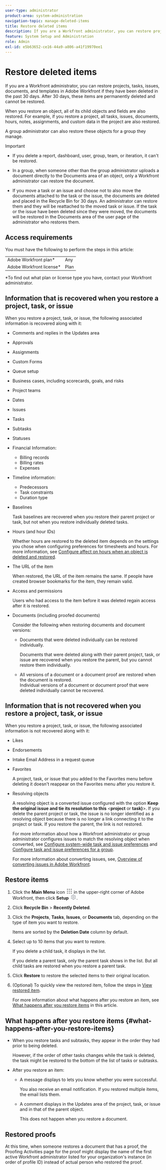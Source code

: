 ```yaml
---
user-type: administrator
product-area: system-administration
navigation-topic: manage-deleted-items
title: Restore deleted items
description: If you are a Workfront administrator, you can restore projects, tasks, issues, documents, and templates in Adobe Workfront if they have been deleted in the past 30 days. After 30 days, these items are permanently deleted and cannot be restored. When you restore an object, all of its child objects and fields are also restored. For example, if you restore a project, all tasks, issues, documents, hours, notes, assignments, and custom data in the project are also restored.items
feature: System Setup and Administration
role: Admin
exl-id: e5b63652-ce16-44a9-a806-a41f19970ee1
---
```

# Restore deleted items

<!--
DON'T DELETE, DRAFT OR HIDE THIS ARTICLE. IT IS LINKED TO THE PRODUCT, THROUGH THE CONTEXT SENSITIVE HELP LINKS.
-->

If you are a Workfront administrator, you can restore projects, tasks, issues, documents, and templates in Adobe Workfront if they have been deleted in the past 30 days. After 30 days, these items are permanently deleted and cannot be restored.

When you restore an object, all of its child objects and fields are also restored. For example, if you restore a project, all tasks, issues, documents, hours, notes, assignments, and custom data in the project are also restored.

A group administrator can also restore these objects for a group they manage.

>[!IMPORTANT]
>
>* If you delete a report, dashboard, user, group, team, or iteration, it can't be restored.
>* In a group, when someone other than the group administrator uploads a document directly to the Documents area of an object, only a Workfront administrator can restore the document.
>
>* If you move a task or an issue and choose not to also move the documents attached to the task or the issue, the documents are deleted and placed in the Recycle Bin for 30 days. An administrator can restore them and they will be reattached to the moved task or issue. If the task or the issue have been deleted since they were moved, the documents will be restored in the Documents area of the user page of the administrator who restores them. 

## Access requirements

You must have the following to perform the steps in this article:

<table style="table-layout:auto"> 
 <col> 
 <col> 
 <tbody> 
  <tr> 
   <td role="rowheader">Adobe Workfront plan*</td> 
   <td>Any</td> 
  </tr> 
  <tr> 
   <td role="rowheader">Adobe Workfront license*</td> 
   <td>Plan</td> 
  </tr> 
 </tbody> 
</table>

&#42;To find out what plan or license type you have, contact your Workfront administrator.

## Information that is recovered when you restore a project, task, or issue

When you restore a project, task, or issue, the following associated information is recovered along with it:

* Comments and replies in the Updates area
* Approvals
* Assignments
* Custom Forms
* Queue setup
* Business cases, including scorecards, goals, and risks
* Project teams
* Dates
* Issues
* Tasks
* Subtasks
* Statuses
* Financial Information:

   * Billing records
   * Billing rates
   * Expenses

* Timeline information:

   * Predecessors
   * Task constraints
   * Duration type

* Baselines

  Task baselines are recovered when you restore their parent project or task, but not when you restore individually deleted tasks.

* Hours (and hour IDs)

  Whether hours are restored to the deleted item depends on the settings you chose when configuring preferences for timesheets and hours. For more information, see [Configure affect on hours when an object is deleted and restored](../../../administration-and-setup/manage-workfront/manage-deleted-items/configure-how-hours-affected-when-obj-deleted-restored.md).

* The URL of the item

  When restored, the URL of the item remains the same. If people have created browser bookmarks for the item, they remain valid.

* Access and permissions

  Users who had access to the item before it was deleted regain access after it is restored.

* Documents (including proofed documents)

  Consider the following when restoring documents and document versions:

   * Documents that were deleted individually can be restored individually.

     Documents that were deleted along with their parent project, task, or issue are recovered when you restore the parent, but you cannot restore them individually. 
   
   * All versions of a document or a document proof are restored when the document is restored.  
     Individual versions of a document or document proof that were deleted individually cannot be recovered.

## Information that is not recovered when you restore a project, task, or issue

When you restore a project, task, or issue, the following associated information is not recovered along with it:

* Likes
* Endorsements
* Intake Email Address in a request queue
* Favorites

  A project, task, or issue that you added to the Favorites menu before deleting it doesn't reappear on the Favorites menu after you restore it.

* Resolving objects

  A resolving object is a converted issue configured with the option **Keep the original issue and tie its resolution to this** <**project** or **task)**>. If you delete the parent project or task, the issue is no longer identified as a resolving object because there is no longer a link connecting it to the project or task. If you restore the parent, the link is not restored.

  For more information about how a Workfront administrator or group administrator configures issues to match the resolving object when converted, see [Configure system-wide task and issue preferences](../../../administration-and-setup/set-up-workfront/configure-system-defaults/set-task-issue-preferences.md) and [Configure task and issue preferences for a group](../../../administration-and-setup/manage-groups/create-and-manage-groups/configure-task-issue-preferences-group.md).

  For more information about converting issues, see, [Overview of converting issues in Adobe Workfront](../../../manage-work/issues/convert-issues/convert-issues.md).

## Restore items

1. Click the **Main Menu** icon ![](assets/main-menu-icon.png) in the upper-right corner of Adobe Workfront, then click **Setup** ![](assets/gear-icon-settings.png).

1. Click **Recycle Bin** > **Recently Deleted**.
1. Click the **Projects**, **Tasks**, **Issues**, or **Documents** tab, depending on the type of item you want to restore.

   Items are sorted by the **Deletion Date** column by default.

1. Select up to 10 items that you want to restore.

   If you delete a child task, it displays in the list.

   If you delete a parent task, only the parent task shows in the list. But all child tasks are restored when you restore a parent task.

1. Click **Restore** to restore the selected items to their original location.
1. (Optional) To quickly view the restored item, follow the steps in [View restored item](../../../administration-and-setup/manage-workfront/manage-deleted-items/view-restored-items.md).

   For more information about what happens after you restore an item, see [What happens after you restore items](#what-happens-after-you-restore-items) in this article.

## What happens after you restore items {#what-happens-after-you-restore-items}

* When you restore tasks and subtasks, they appear in the order they had prior to being deleted.

  However, if the order of other tasks changes while the task is deleted, the task might be restored to the bottom of the list of tasks or subtasks.

* After you restore an item:

   * A message displays to lets you know whether you were successful.

     You also receive an email notification. If you restored multiple items, the email lists them.
   
   * A comment displays in the Updates area of the project, task, or issue and in that of the parent object.

     This does not happen when you restore a document.

## Restored proofs

At this time, when someone restores a document that has a proof, the Proofing Activities page for the proof might display the name of the first active Workfront administrator listed for your organization's instance (in order of profile ID) instead of actual person who restored the proof.
